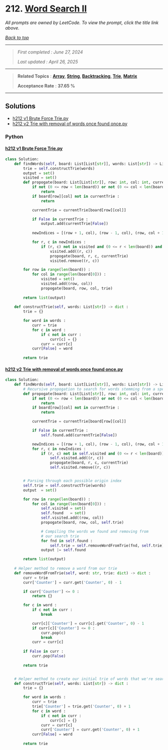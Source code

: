 # 212. [Word Search II](<https://leetcode.com/problems/word-search-ii>)

*All prompts are owned by LeetCode. To view the prompt, click the title link above.*

*[Back to top](<../README.md>)*

------

> *First completed : June 27, 2024*
>
> *Last updated : April 26, 2025*

------

> **Related Topics** : **[Array](<by_topic/Array.md>), [String](<by_topic/String.md>), [Backtracking](<by_topic/Backtracking.md>), [Trie](<by_topic/Trie.md>), [Matrix](<by_topic/Matrix.md>)**
>
> **Acceptance Rate** : **37.65 %**

------

## Solutions

- [h212 v1 Brute Force Trie.py](<../my-submissions/h212 v1 Brute Force Trie.py>)
- [h212 v2 Trie with removal of words once found once.py](<../my-submissions/h212 v2 Trie with removal of words once found once.py>)
### Python
#### [h212 v1 Brute Force Trie.py](<../my-submissions/h212 v1 Brute Force Trie.py>)
```Python
class Solution:
    def findWords(self, board: List[List[str]], words: List[str]) -> List[str]:
        trie = self.constructTrie(words)
        output = set()
        visited = set()
        def propogate(board: List[List[str]], row: int, col: int, currentTrie: dict) -> None :
            if not (0 <= row < len(board)) or not (0 <= col < len(board[0])) :
                return
            if board[row][col] not in currentTrie :
                return

            currentTrie = currentTrie[board[row][col]]

            if False in currentTrie :
                output.add(currentTrie[False])
            
            newIndices = [(row + 1, col), (row - 1, col), (row, col + 1), (row, col - 1)]

            for r, c in newIndices :
                if (r, c) not in visited and (0 <= r < len(board)) and (0 <= c < len(board[0])):
                    visited.add((r, c))
                    propogate(board, r, c, currentTrie)
                    visited.remove((r, c))

        for row in range(len(board)) :
            for col in range(len(board[0])) :
                visited = set()
                visited.add((row, col))
                propogate(board, row, col, trie)
            
        return list(output)
    
    def constructTrie(self, words: List[str]) -> dict :
        trie = {}

        for word in words :
            curr = trie
            for c in word :
                if c not in curr :
                    curr[c] = {}
                curr = curr[c]
            curr[False] = word
        
        return trie
```

#### [h212 v2 Trie with removal of words once found once.py](<../my-submissions/h212 v2 Trie with removal of words once found once.py>)
```Python
class Solution:
    def findWords(self, board: List[List[str]], words: List[str]) -> List[str]:
        # Recursive propogation to search for words stemming from a specific index
        def propogate(board: List[List[str]], row: int, col: int, currentTrie) -> None :
            if not (0 <= row < len(board)) or not (0 <= col < len(board[0])) :
                return
            if board[row][col] not in currentTrie :
                return

            currentTrie = currentTrie[board[row][col]]

            if False in currentTrie :
                self.found.add(currentTrie[False])

            newIndices = [(row + 1, col), (row - 1, col), (row, col + 1), (row, col - 1)]
            for r, c in newIndices :
                if (r, c) not in self.visited and (0 <= r < len(board)) and (0 <= c < len(board[0])):
                    self.visited.add((r, c))
                    propogate(board, r, c, currentTrie)
                    self.visited.remove((r, c))


        # Parsing through each possible origin index
        self.trie = self.constructTrie(words)
        output  = set()

        for row in range(len(board)) :
            for col in range(len(board[0])) :
                self.visited = set()
                self.found   = set()
                self.visited.add((row, col))
                propogate(board, row, col, self.trie)

                # Compiling the words we found and removing from
                # our search trie
                for fnd in self.found :
                    self.trie = self.removeWordFromTrie(fnd, self.trie)
                output |= self.found

        return list(output)
    
    # Helper method to remove a word from our trie
    def removeWordFromTrie(self, word: str, trie: dict) -> dict : 
        curr = trie
        curr['Counter'] = curr.get('Counter', 0) - 1

        if curr['Counter'] <= 0 :
            return {}

        for c in word :
            if c not in curr :
                break

            curr[c]['Counter'] = curr[c].get('Counter', 0) - 1
            if curr[c]['Counter'] <= 0 :
                curr.pop(c)
                break
            curr = curr[c]
        
        if False in curr :
            curr.pop(False)
        
        return trie


    # Helper method to create our initial trie of words that we're searching for
    def constructTrie(self, words: List[str]) -> dict :
        trie = {}

        for word in words :
            curr = trie
            trie['Counter'] = trie.get('Counter', 0) + 1
            for c in word :
                if c not in curr :
                    curr[c] = {}
                curr = curr[c]
                curr['Counter'] = curr.get('Counter', 0) + 1
            curr[False] = word
        
        return trie
```

